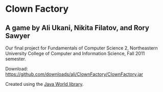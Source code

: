 # Clown Factory  
## A game by Ali Ukani, Nikita Filatov, and Rory Sawyer

Our final project for Fundamentals of Computer Science 2, Northeastern University College of Computer and Information Science, Fall 2011 semester.

Download: https://github.com/downloads/ali/ClownFactory/ClownFactory.jar

Created using the [Java World library](http://www.ccs.neu.edu/home/chadwick/javaworld/).
